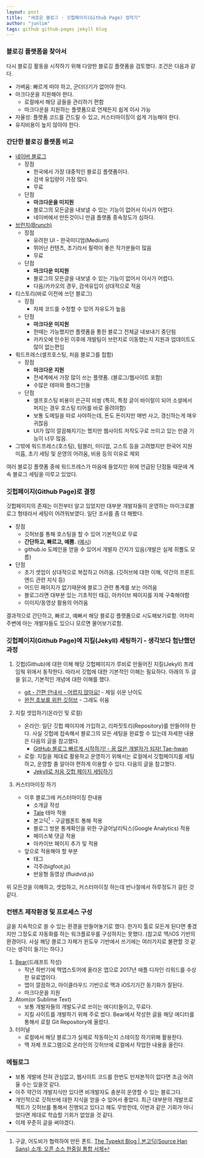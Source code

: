 ```yaml
---
layout: post
title:  "새로운 블로그 - 깃헙페이지(Github Page) 정착기"
author: "junlim"
tags: github github-pages jekyll blog
---
```

### 블로깅 플랫폼을 찾아서
다시 블로깅 활동을 시작하기 위해 다양한 블로깅 플랫폼을 검토했다. 조건은 다음과 같다.

- 가벼움: 빠르게 떠야 하고, 군더더기가 없어야 한다.
- 마크다운을 지원해야 한다.
	- 로컬에서 해당 글들을 관리하기 편함
	- 마크다운을 지원하는 플랫폼으로 언제든지 쉽게 이사 가능
- 자율성: 플랫폼 코드를 건드릴 수 있고, 커스터마이징이 쉽게 가능해야 한다.
- 유지비용이 높지 않아야 한다.

### 간단한 블로깅 플랫폼 비교
- [네이버 블로그](blog.naver.com)
	- 장점
		- 한국에서 가장 대중적인 블로깅 플랫폼이다.
		- 검색 유입량이 가장 많다.
		- 무료
	- 단점
		- **마크다운을 미지원**
		- 블로그의 모든글을 내보낼 수 있는 기능이 없어서 이사가 어렵다.
		- 네이버에서 만든것이니 만큼 플랫폼 종속정도가 심하다.
- [브런치(Brunch)](brunch.co.kr)
	- 장점
		- 유려한 UI - 한국미디엄(Medium)
		- 뛰어난 컨텐츠, 초기라서 필력이 좋은 작가분들이 많음
		- 무료
	- 단점
		- **마크다운 미지원**
		- 블로그의 모든글을 내보낼 수 있는 기능이 없어서 이사가 어렵다.
		- 다음/카카오의 경우, 검색유입이 상대적으로 적음
- 티스토리(바로 이전에 쓰던 블로그)
	- 장점
		- 자체 코드를 수정할 수 있어 자유도가 높음
	- 단점
		- **마크다운 미지원**
		- 한때는 가능했지만 플랫폼을 통한 블로그 전체글 내보내기 중단됨
		- 카카오에 인수된 이후에 개발팀이 브런치로 이동했는지 지원과 업데이트도 많이 없는편임
- 워드프레스(셀프호스팅, 처음 블로그를 접함)
	- 장점
		- **마크다운 지원**
		- 전세계에서 가장 많이 쓰는 플랫폼. (블로그/웹사이트 포함)
		- 수많은 테마와 플러그인들
	- 단점
		- 셀프호스팅 비용이 은근히 비쌈 (특히, 특정 글이 바이럴이 되어 소셜에서 퍼지는 경우 호스팅 티어를 바로 올려야함)
		- 보통 도메일을 따로 사야하는데, 돈도 돈이지만 매번 사고, 갱신하는게 매우 귀찮음
		- UI가 많이 깔끔해지기는 했지만 웹사이트 저작도구로 쓰이고 있는 만큼 기능이 너무 많음.
- 그밖에 워드프레스(호스팅), 텀블러, 미디엄, 고스트 등을 고려했지만 한국어 지원 미흡, 초기 세팅 및 운영의 어려움, 비용 등의 이유로 제외

여러 블로깅 플랫폼 중에 워드프레스가 마음에 들었지만 위에 언급된 단점들 때문에 계속 블로그 세팅을 미루고 있었다.

### 깃헙페이지(Github Page)로 결정
깃헙페이지의 존재는 이전부터 알고 있었지만 대부분 개발자들이 운영하는 마이크로블로그 형태라서 세팅이 어려워보였다. 일단 조사를 좀 더 해봤다.

- 장점
	- 깃허브를 통해 호스팅을 할 수 있어 기본적으로 무료
	- **간단하고, 빠르고, 예쁨.** ([예시](https://github.com/jekyll/jekyll/wiki/Themes))
	- github.io 도메인을 얻을 수 있어서 개발자 간지가 있음(개발은 실제 쥐뿔도 모름)
- 단점
	- 초기 셋업이 상대적으로  복잡하고 어려움. (깃허브에 대한 이해, 약간의 프론트엔드 관련 지식 등)
	- 어드민 페이지가 없기때문에 블로그 관련 통계를 보는 어려움
	- 블로그라면 대부분 있는 기초적인 태깅, 아카이브 페이지를 자체 구축해야함
	- 이미지/동영상 활용의 어려움

결과적으로 간단하고, 빠르고, 예뻐서 해당 블로깅 플랫폼으로 시도해보기로함. 어차피 주변에 아는 개발자들도 있으니 모르면 물어보기로함.

### 깃헙페이지(Github Page)에 지킬(Jekyll) 세팅하기  - 생각보다 험난했던 과정
1. 깃헙(Github)에 대한 이해
해당 깃헙페이지가 루비로 만들어진 지킬(Jekyll) 프레임웍 위에서 동작한다. 따라서 깃헙에 대한 기본적인 이해는 필요하다. 아래의 두 글을 읽고, 기본적인 개념에 대한 이해를 했다.
	- [git - 간편 안내서 - 어렵지 않아요!](https://rogerdudler.github.io/git-guide/index.ko.html) - 제일 쉬운 난이도
	* [완전 초보를 위한 깃허브](https://nolboo.kim/blog/2013/10/06/github-for-beginner/) - 그래도 쉬움

2. 지킬 셋업하기(온라인 및 로컬)
	- 온라인: 일단 깃헙 페이지에 가입하고, 리파짓토리(Repository)를 만들어야 한다. 사실 깃헙에 접속해서 블로그의 모든 세팅을 완료할 수 있는데 자세한 내용은 다음의 글을 참고했다.
		- [GitHub 블로그 빠르게 시작하기! - 꿈 많은 개발자가 되자! Tae-hwan](http://thdev.net/653)
	- 로컬: 지킬을 제대로 활용하고 운영하기 위해서는 로컬에서 깃헙페이지를 세팅하고, 운영할 줄  알아야 편하게 이용할 수 있다.  다음의 글을 참고했다.
		* [Jekyll로 처음 깃헙 페이지 세팅하기](https://help.github.com/articles/setting-up-your-github-pages-site-locally-with-jekyll/)

3. 커스터마이징 하기
	- 이후 블로그에 커스터마이징 한내용
		- 소개글 작성
		- [Tale](https://chesterhow.github.io/tale/) 테마 적용
		- 본고딕[^1] - 구글웹폰트 통해 적용
		- 블로그 방문 통계확인을 위한 구글어날리틱스(Google Analytics) 적용
		- 페이스북 댓글 적용
		- 아카이브 페이지 추가 및 적용
	- 앞으로 적용해야 할 부분
		- 태그
		- 각주(bigfoot.js)
		- 반응형 동영상 (fluidvid.js)

위 모든것을 이해하고, 셋업하고, 커스터마이징 하는데 반나절에서 하루정도가 걸린 것 같다.

### 컨텐츠 제작환경 및 프로세스 구성
글을 지속적으로 쓸 수 있는 환경을 만들어놓기로 했다. 한가지 툴로 모든게 된다면 좋겠지만 그정도로 자동화를 하는 워크플로우를 구성하지는 못했다. (참고로 맥/iOS 기반의 환경이다. 사실 해당 블로그 자체가 윈도우 기반에서 쓰기에는 여러가지로 불편할 것 같다는 생각이 들기는 하다.)

1. [Bear](http://www.bear-writer.com)(드래프트 작성)
	-  작년 하반기에 맥앱스토어에 올라온 앱으로 2017년 애플 디자인 리워드를 수상한 유료앱이다.
	- 앱이 깔끔하고, 아이클라우드 기반으로 맥과 iOS기기간 동기화가 잘된다.
	- 마크다운을 지원
2. Atom(or Sublime Text)
	- 보통 개발자들의 개발도구로 쓰이는 에디터들이고, 무료다.
	- 지킬 사이트를 개발하기 위해 주로 썼다. Bear에서 작성한 글을 해당 에디터를 통해서 로컬 Git Repository에 올렸다.
3. 터미널
	- 로컬에서 해당 블로그가 실제로 작동하는지  스테이징 하기위해 활용한다.
	- 맥 자체 프로그램으로 온라인의 깃허브에 로컬에서 작업한 내용을 올린다.

### 에필로그
- 보통 개발에 전혀 관심없고, 웹사이트 코드를 한번도 만져본적이 없다면 조금 어려울 수는 있을것 같다.
- 아주 약간의 개발지식만 있다면 비개발자도 충분히 운영할 수 있는 블로그다.
- 개인적으로 깃허브에 대한 지식을 얻을 수 있어서 좋았다. 최근 대부분의 개발프로젝트가 깃허브를 통해서 진행되고 있다고 해도 무방한데, 이번과 같은 기회가 아니었다면 제대로 학습할 기회가 없었을 것 같다.
- 이제 꾸준히 글을 써야겠다.

[^1]: 구글, 어도비가 협력하여 만든 폰트. [The Typekit Blog | 본고딕(Source Han Sans) 소개: 오픈 소스 한중일 통합 서체](https://blog.typekit.com/alternate/source-han-sans-kor/)
